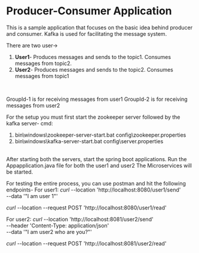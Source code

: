 # Producer-Consumer Application

This is a sample application that focuses on the basic idea behind producer and consumer.
Kafka is used for facilitating the message system.

There are two user->

  1. **User1**- Produces messages and sends to the topic1.
            Consumes messages from topic2.
  3. **User2**- Produces messages and sends to the topic2.
            Consumes messages from topic1

<br>

GroupId-1 is for receiving messages from user1
GroupId-2 is for receiving messages from user2

For the setup you must first start the zookeeper server followed by the kafka server-
cmd:

  1. bin\windows\zookeeper-server-start.bat config\zookeeper.properties
  2. bin\windows\kafka-server-start.bat config\server.properties

<br>
After starting both the servers, start the spring boot applications.
Run the Appapplication.java file for both the user1 and user2
The Microservices will be started.

For testing the entire process, you can use postman and hit the following endpoints-
For user1:
_curl_ --location 'http://localhost:8080/user1/send' \
--data '"I am user 1"'

_curl_ --location --request POST 'http://localhost:8080/user1/read'

For user2:
_curl_ --location 'http://localhost:8081/user2/send' \
--header 'Content-Type: application/json' \
--data '"I am user2 who are you?"'

_curl_ --location --request POST 'http://localhost:8081/user2/read'

